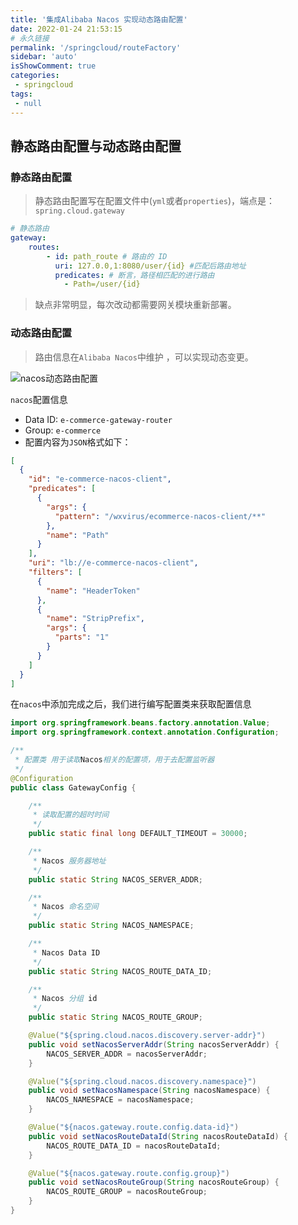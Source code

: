 ```yaml
---
title: '集成Alibaba Nacos 实现动态路由配置'
date: 2022-01-24 21:53:15
# 永久链接
permalink: '/springcloud/routeFactory'
sidebar: 'auto'
isShowComment: true
categories:
 - springcloud
tags:
 - null
---
```




## 静态路由配置与动态路由配置

### 静态路由配置

>   静态路由配置写在配置文件中(`yml`或者`properties`)，端点是：`spring.cloud.gateway`

```yaml
# 静态路由
gateway:
	routes:
		- id: path_route # 路由的 ID
		  uri: 127.0.0,1:8080/user/{id} #匹配后路由地址
		  predicates: # 断言，路径相匹配的进行路由
		  	- Path=/user/{id}
```

>   缺点非常明显，每次改动都需要网关模块重新部署。



### 动态路由配置

>   路由信息在`Alibaba Nacos`中维护 ，可以实现动态变更。

![nacos动态路由配置](https://gitee.com/wxvirus/img/raw/master/img/20220124220005.png)



`nacos`配置信息

-   Data ID: `e-commerce-gateway-router`
-   Group: `e-commerce`
-   配置内容为`JSON`格式如下：

```json
[
  {
    "id": "e-commerce-nacos-client",
    "predicates": [
      {
        "args": {
          "pattern": "/wxvirus/ecommerce-nacos-client/**"
        },
        "name": "Path"
      }
    ],
    "uri": "lb://e-commerce-nacos-client",
    "filters": [
      {
        "name": "HeaderToken"
      },
      {
        "name": "StripPrefix",
        "args": {
          "parts": "1"
        }
      }
    ]
  }
]

```

在`nacos`中添加完成之后，我们进行编写配置类来获取配置信息

```java
import org.springframework.beans.factory.annotation.Value;
import org.springframework.context.annotation.Configuration;

/**
 * 配置类 用于读取Nacos相关的配置项，用于去配置监听器
 */
@Configuration
public class GatewayConfig {

    /**
     * 读取配置的超时时间
     */
    public static final long DEFAULT_TIMEOUT = 30000;

    /**
     * Nacos 服务器地址
     */
    public static String NACOS_SERVER_ADDR;

    /**
     * Nacos 命名空间
     */
    public static String NACOS_NAMESPACE;

    /**
     * Nacos Data ID
     */
    public static String NACOS_ROUTE_DATA_ID;

    /**
     * Nacos 分组 id
     */
    public static String NACOS_ROUTE_GROUP;

    @Value("${spring.cloud.nacos.discovery.server-addr}")
    public void setNacosServerAddr(String nacosServerAddr) {
        NACOS_SERVER_ADDR = nacosServerAddr;
    }

    @Value("${spring.cloud.nacos.discovery.namespace}")
    public void setNacosNamespace(String nacosNamespace) {
        NACOS_NAMESPACE = nacosNamespace;
    }

    @Value("${nacos.gateway.route.config.data-id}")
    public void setNacosRouteDataId(String nacosRouteDataId) {
        NACOS_ROUTE_DATA_ID = nacosRouteDataId;
    }

    @Value("${nacos.gateway.route.config.group}")
    public void setNacosRouteGroup(String nacosRouteGroup) {
        NACOS_ROUTE_GROUP = nacosRouteGroup;
    }
}

```

